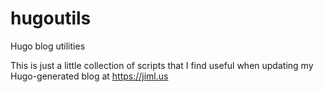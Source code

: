 # hugoutils
Hugo blog utilities

This is just a little collection of scripts that I find useful when updating my Hugo-generated blog at https://jiml.us
